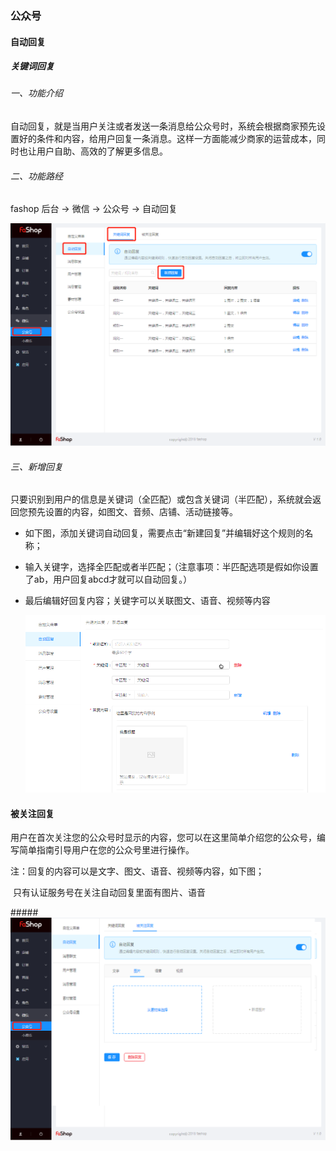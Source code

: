 ### 公众号

#### 自动回复

##### 关键词回复

###### 一、功能介绍

自动回复，就是当用户关注或者发送一条消息给公众号时，系统会根据商家预先设置好的条件和内容，给用户回复一条消息。这样一方面能减少商家的运营成本，同时也让用户自助、高效的了解更多信息。 

###### 二、功能路经

fashop 后台 → 微信 → 公众号 → 自动回复 

![](./images/huang_wechat_Reply1.png)

###### 三、新增回复

只要识别到用户的信息是关键词（全匹配）或包含关键词（半匹配），系统就会返回您预先设置的内容，如图文、音频、店铺、活动链接等。

- 如下图，添加关键词自动回复，需要点击“新建回复”并编辑好这个规则的名称；

- 输入关键字，选择全匹配或者半匹配；（注意事项：半匹配选项是假如你设置了ab，用户回复abcd才就可以自动回复。）

- 最后编辑好回复内容；关键字可以关联图文、语音、视频等内容

  ![](./images/huang_wechat_Reply2.png)

#### 被关注回复

用户在首次关注您的公众号时显示的内容，您可以在这里简单介绍您的公众号，编写简单指南引导用户在您的公众号里进行操作。

注：回复的内容可以是文字、图文、语音、视频等内容，如下图；

​        只有认证服务号在关注自动回复里面有图片、语音

#####![](./images/huang_wechat_Reply4.png)


